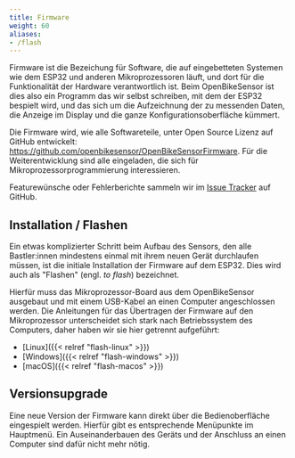 ```yaml
---
title: Firmware
weight: 60
aliases:
- /flash
---
```


Firmware ist die Bezeichung für Software, die auf eingebetteten Systemen wie
dem ESP32 und anderen Mikroprozessoren läuft, und dort für die Funktionalität
der Hardware verantwortlich ist. Beim OpenBikeSensor ist dies also ein Programm
das wir selbst schreiben, mit dem der ESP32 bespielt wird, und das sich um die
Aufzeichnung der zu messenden Daten, die Anzeige im Display und die ganze
Konfigurationsoberfläche kümmert.

Die Firmware wird, wie alle Softwareteile, unter Open Source Lizenz auf GitHub
entwickelt: <https://github.com/openbikesensor/OpenBikeSensorFirmware>. Für die
Weiterentwicklung sind alle eingeladen, die sich für
Mikroprozessorprogrammierung interessieren.

Featurewünsche oder Fehlerberichte sammeln wir im [Issue
Tracker](https://github.com/openbikesensor/OpenBikeSensorFirmware/issues) auf
GitHub.

## Installation / Flashen

Ein etwas komplizierter Schritt beim Aufbau des Sensors, den alle Bastler:innen
mindestens einmal mit ihrem neuen Gerät durchlaufen müssen, ist die initiale
Installation der Firmware auf dem ESP32. Dies wird auch als "Flashen" (engl.
*to flash*) bezeichnet.

Hierfür muss das Mikroprozessor-Board aus dem OpenBikeSensor ausgebaut und mit
einem USB-Kabel an einen Computer angeschlossen werden. Die Anleitungen für das
Übertragen der Firmware auf den Mikroprozessor unterscheidet sich stark nach
Betriebssystem des Computers, daher haben wir sie hier getrennt aufgeführt:

* [Linux]({{< relref "flash-linux" >}})
* [Windows]({{< relref "flash-windows" >}})
* [macOS]({{< relref "flash-macos" >}})

## Versionsupgrade

Eine neue Version der Firmware kann direkt über die Bedienoberfläche
eingespielt werden. Hierfür gibt es entsprechende Menüpunkte im Hauptmenü. Ein
Auseinanderbauen des Geräts und der Anschluss an einen Computer sind dafür
nicht mehr nötig.
